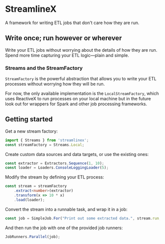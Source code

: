 # StreamlineX
A framework for writing ETL jobs that don't care how they are run.

## Write once; run however or wherever
Write your ETL jobs without worrying about the details of how they are run. Spend more time capturing your ETL logic—plain and simple.

### Streams and the StreamFactory
`StreamFactory` is the powerful abstraction that allows you to write your ETL processes without worrying how they will be run.

For now, the only available implementation is the `LocalStreamFactory`, which uses ReactiveX to run processes on your local machine but in the future look out for wrappers for Spark and other job processing frameworks.

## Getting started

Get a new stream factory:
```typescript
import { Streams } from 'streamlinex';
const streamFactory = Streams.Local;
```

Create custom data sources and data targets, or use the existing ones:
```typescript
const extractor = Extractors.Sequence(1, 10);
const loader = Loaders.ConsoleLoggingLoader(5);
```

Modify the stream by defining your ETL process:
```typescript
const stream = streamFactory
	.extract<number>(extractor)
	.transform(x => 10 * x)
    .load(loader);
```

Convert the stream into a runnable task, and wrap it in a job:
```typescript
const job = SimpleJob.For("Print out some extracted data.", stream.run, () => { /* do something else */});
```

And then run the job with one of the provided job runners:
```typescript
JobRunners.Parallel(job);
```

